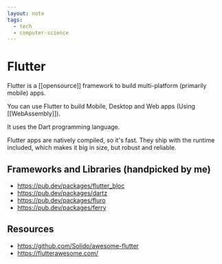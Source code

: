```yaml
---
layout: note
tags:
  - tech
  - computer-science
---
```


# Flutter

Flutter is a [[opensource]] framework to build multi-platform (primarily mobile) apps.

You can use Flutter to build Mobile, Desktop and Web apps (Using [[WebAssembly]]).

It uses the Dart programming language.

Flutter apps are natively compiled, so it's fast. They ship with the runtime included, which makes it big in size, but robust and reliable.

## Frameworks and Libraries (handpicked by me)

- https://pub.dev/packages/flutter_bloc
- https://pub.dev/packages/dartz
- https://pub.dev/packages/fluro
- https://pub.dev/packages/ferry

## Resources

- https://github.com/Solido/awesome-flutter
- https://flutterawesome.com/
